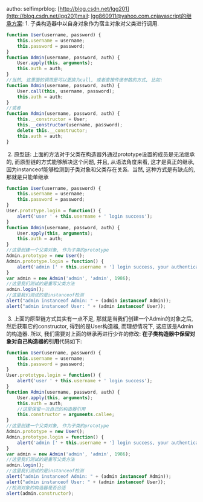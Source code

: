 autho: selfimprblog: [http://blog.csdn.net/lgg201](http://blog.csdn.net/lgg201)mail: lgg860911@yahoo.com.cnjavascript的继承方案: 1. 子类构造器中以自身对象作为宿主对象对父类进行调用.
```javascript
function User(username, password) {
    this.username = username;
    this.password = password;
}
function Admin(username, password, auth) {
    User.apply(this, arguments);
    this.auth = auth;
}
//当然, 这里面的调用是可以更换为call, 或者直接传递参数的方式, 比如:
function Admin(username, password, auth) {
    User.call(this, username, password);
    this.auth = auth;
}
//或者
function Admin(username, password, auth) {
    this.__constructor = User;
    this.__constructor(username, password);
    delete this.__constructor;
    this.auth = auth;
}
```
 2. 原型链: 上面的方法对于父类在构造器外通过prototype设置的成员是无法继承的, 而原型链的方式能够解决这个问题, 并且, 从语法角度来看, 这才是真正的继承, 因为instanceof能够检测到子类对象和父类存在关系.  当然, 这种方式是有缺点的, 那就是只能单继承
```javascript
function User(username, password) {
    this.username = username;
    this.password = password;
}
User.prototype.login = function() {
    alert('user ' + this.username + ' login success');
}
function Admin(username, password, auth) {
    User.apply(this, arguments);
    this.auth = auth;
}
//这里创建一个父类对象, 作为子类的prototype
Admin.prototype = new User();
Admin.prototype.login = function() {
    alert('admin [' + this.username + '] login success, your authentication is: ' + this.auth);
}
var admin = new Admin('admin', 'admin', 1986);
//这里我们测试的是重写父类方法
admin.login();
//这里我们测试的是instanceof检测
alert("admin instanceof Admin: " + (admin instanceof Admin));
alert("admin instanceof User: " + (admin instanceof User));
```
 3. 上面的原型链方式其实有一点不足, 那就是当我们创建一个Admin的对象之后, 然后获取它的constructor, 得到的是User构造器, 而理想情况下, 这应该是Admin的构造器. 所以, 我们需要对上面的继承再进行少许的修改: **在子类构造器中保留对象对自己构造器的引用**代码如下:
```javascript
function User(username, password) {
    this.username = username;
    this.password = password;
}
User.prototype.login = function() {
    alert('user ' + this.username + ' login success');
}
function Admin(username, password, auth) {
    User.apply(this, arguments);
    this.auth = auth;
    //这里保留一次自己的构造器引用
    this.constructor = arguments.callee;
}
//这里创建一个父类对象, 作为子类的prototype
Admin.prototype = new User();
Admin.prototype.login = function() {
    alert('admin [' + this.username + '] login success, your authentication is: ' + this.auth);
}
var admin = new Admin('admin', 'admin', 1986);
//这里我们测试的是重写父类方法
admin.login();
//这里我们测试的是instanceof检测
alert("admin instanceof Admin: " + (admin instanceof Admin));
alert("admin instanceof User: " + (admin instanceof User));
//检测对象的构造器是否合适
alert(admin.constructor);
```
 
